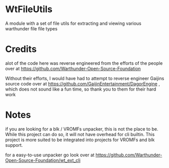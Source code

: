 # WtFileUtils
A module with a set of file utils for extracting and viewing various warthunder file file types










# Credits
alot of the code here was reverse engineered from the efforts of the people over at 
https://github.com/Warthunder-Open-Source-Foundation 

Without their efforts, I would have had to attempt to reverse engineer Gaijins source code over at https://github.com/GaijinEntertainment/DagorEngine
, which does not sound like a fun time, so thank you to them for their hard work

# Notes
if you are looking for a blk / VROMFs unpacker, this is not the place to be. While this project can do so, it will 
not have overhead for cli builtin. This project is more suited to be integrated into projects for VROMFs and blk support.

for a easy-to-use unpacker go look over at https://github.com/Warthunder-Open-Source-Foundation/wt_ext_cli

